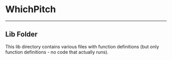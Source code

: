 # WhichPitch
***
## Lib Folder

This lib directory contains various files with function definitions (but only function definitions - no code that actually
runs).